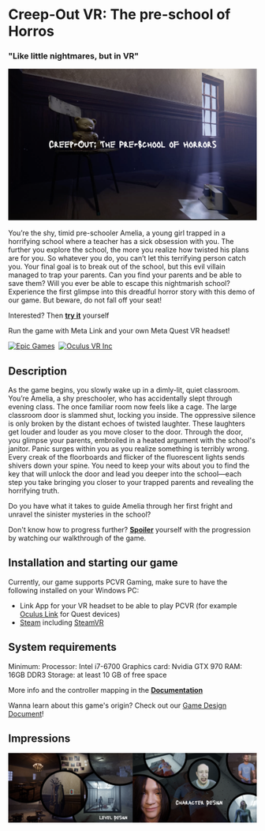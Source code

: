 # Creep-Out VR: The pre-school of Horros
### "Like little nightmares, but in VR"

![Intro_Image](additional_files/Intro_Image.png)

You’re the shy, timid pre-schooler Amelia, a young girl trapped in a horrifying school where a teacher has a sick obsession with you. The further you explore the school, the more you realize how twisted his plans are for you. So whatever you do, you can’t let this terrifying person catch you. Your final goal is to break out of the school, but this evil villain managed to trap your parents. Can you find your parents and be able to save them? Will you ever be able to escape this nightmarish school? Experience the first glimpse into this dreadful horror story with this demo of our game. But beware, do not fall off your seat!

Interested? Then **[try it](https://syncandshare.lrz.de/getlink/fiGBr9DgvzNa1A9wXbfQr8/Creep-Out%20Vr%20Demo.zip)** yourself

Run the game with Meta Link and your own Meta Quest VR headset!

[<img src="https://github.com/epicgames.png" title="Epic Games" height="50">](https://github.com/epicgames)&nbsp;
[<img src="https://github.com/OculusVR.png" title="Oculus VR Inc" height="50">](https://github.com/OculusVR)&nbsp;

## Description

As the game begins, you slowly wake up in a dimly-lit, quiet classroom. You’re Amelia, a shy preschooler, who has accidentally slept through evening class. The once familiar room now feels like a cage. The large classroom door is slammed shut, locking you inside. The oppressive silence is only broken by the distant echoes of twisted laughter. These laughters get louder and louder as you move closer to the door. Through the door, you glimpse your parents, embroiled in a heated argument with the school's janitor. Panic surges within you as you realize something is terribly wrong.
Every creak of the floorboards and flicker of the fluorescent lights sends shivers down your spine. You need to keep your wits about you to find the key that will unlock the door and lead you deeper into the school—each step you take bringing you closer to your trapped parents and revealing the horrifying truth.

Do you have what it takes to guide Amelia through her first fright and unravel the sinister mysteries in the school?


Don't know how to progress further? **[Spoiler](additional_files/Creep-Out_VR_Demo_Walkthrough_Low.mp4)** yourself with the progression by watching our walkthrough of the game.

## Installation and starting our game

Currently, our game supports PCVR Gaming, make sure to have the following installed on your Windows PC:
- Link App for your VR headset to be able to play PCVR (for example [Oculus Link](https://www.meta.com/de/quest/setup/) for Quest devices)
- [Steam](https://store.steampowered.com/) including [SteamVR](https://store.steampowered.com/app/250820/SteamVR/)


## System requirements

Minimum:
Processor: Intel i7-6700
Graphics card: Nvidia GTX 970
RAM: 16GB DDR3
Storage: at least 10 GB of free space

More info and the controller mapping in the **[Documentation](additional_files/Creep-Out_VR_Documentation.pdf)**

Wanna learn about this game's origin? Check out our [Game Design Document](additional_files/Techdoc_Creep_Out.pdf)!

## Impressions
![Impressions](additional_files/Impression.png)
